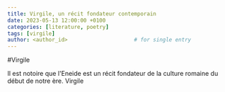 ```yaml
---
title: Virgile, un récit fondateur contemporain
date: 2023-05-13 12:00:00 +0100
categories: [literature, poetry]
tags: [virgile]
author: <author_id>                     # for single entry
---
```


#Virgile

Il est notoire que l'Eneide est un récit fondateur de la culture romaine du début de notre ère. Virgile
